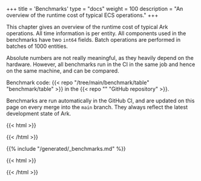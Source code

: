 +++
title = 'Benchmarks'
type = "docs"
weight = 100
description = "An overview of the runtime cost of typical ECS operations."
+++

This chapter gives an overview of the runtime cost of typical Ark operations.
All time information is per entity.
All components used in the benchmarks have two `int64` fields.
Batch operations are performed in batches of 1000 entities.

Absolute numbers are not really meaningful, as they heavily depend on the hardware.
However, all benchmarks run in the CI in the same job and hence on the same machine, and can be compared.

Benchmark code: {{< repo "/tree/main/benchmark/table" "benchmark/table" >}} in the {{< repo "" "GitHub repository" >}}.

Benchmarks are run automatically in the GitHub CI, and are updated on this page on every merge into the `main` branch.
They always reflect the latest development state of Ark.

{{< html >}}
<br/>
<div class="font-small">
{{< /html >}}

{{% include "/generated/_benchmarks.md" %}}

{{< html >}}
</div>
{{< /html >}}
